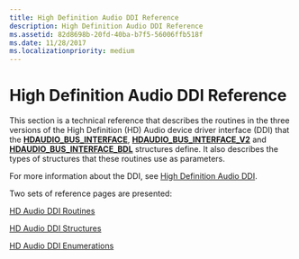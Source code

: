 ```yaml
---
title: High Definition Audio DDI Reference
description: High Definition Audio DDI Reference
ms.assetid: 82d8698b-20fd-40ba-b7f5-56006ffb518f
ms.date: 11/28/2017
ms.localizationpriority: medium
---
```


# High Definition Audio DDI Reference


This section is a technical reference that describes the routines in the three versions of the High Definition (HD) Audio device driver interface (DDI) that the [**HDAUDIO\_BUS\_INTERFACE**](https://docs.microsoft.com/windows-hardware/drivers/ddi/content/hdaudio/ns-hdaudio-_hdaudio_bus_interface), [**HDAUDIO\_BUS\_INTERFACE\_V2**](https://docs.microsoft.com/windows-hardware/drivers/ddi/content/hdaudio/ns-hdaudio-_hdaudio_bus_interface_v2) and [**HDAUDIO\_BUS\_INTERFACE\_BDL**](https://docs.microsoft.com/windows-hardware/drivers/ddi/content/hdaudio/ns-hdaudio-_hdaudio_bus_interface_bdl) structures define. It also describes the types of structures that these routines use as parameters.

For more information about the DDI, see [High Definition Audio DDI](https://docs.microsoft.com/windows-hardware/drivers/audio/high-definition-audio-ddi).

Two sets of reference pages are presented:

[HD Audio DDI Routines](hd-audio-ddi-routines.md)

[HD Audio DDI Structures](hd-audio-ddi-structures.md)

[HD Audio DDI Enumerations](hd-audio-ddi-enumerations.md)

 

 






